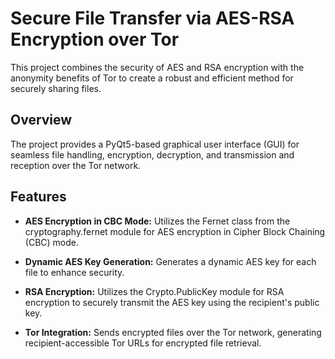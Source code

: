 # Secure File Transfer via AES-RSA Encryption over Tor
This project combines the security of AES and RSA encryption with the anonymity benefits of Tor to create a robust and efficient method for securely sharing files.

## Overview
The project provides a PyQt5-based graphical user interface (GUI) for seamless file handling, encryption, decryption, and transmission and reception over the Tor network.

## Features
- **AES Encryption in CBC Mode:** Utilizes the Fernet class from the cryptography.fernet module for AES encryption in Cipher Block Chaining (CBC) mode.
- **Dynamic AES Key Generation:** Generates a dynamic AES key for each file to enhance security.

- **RSA Encryption:** Utilizes the Crypto.PublicKey module for RSA encryption to securely transmit the AES key using the recipient's public key.

- **Tor Integration:** Sends encrypted files over the Tor network, generating recipient-accessible Tor URLs for encrypted file retrieval.
